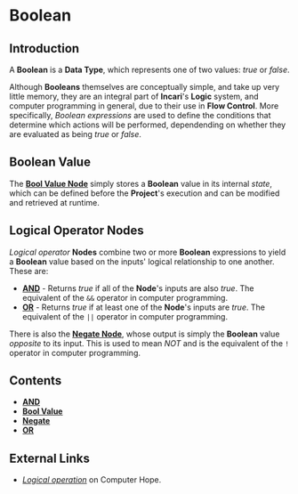 # Boolean

## Introduction

A **Boolean** is a **Data Type**, which represents one of two values: _true_ or _false_.

Although **Booleans** themselves are conceptually simple, and take up very little memory, they are an integral part of **Incari**'s **Logic** system, and computer programming in general, due to their use in **Flow Control**. More specifically, _Boolean expressions_ are used to define the conditions that determine which actions will be performed, dependending on whether they are evaluated as being _true_ or _false_.

## Boolean Value

The [**Bool Value Node**](bool-value.md) simply stores a **Boolean** value in its internal _state_, which can be defined before the **Project**'s execution and can be modified and retrieved at runtime.

## Logical Operator Nodes

_Logical operator_ **Nodes** combine two or more **Boolean** expressions to yield a **Boolean** value based on the inputs' logical relationship to one another. These are:

* [**AND**](and.md) - Returns _true_ if all of the **Node**'s inputs are also _true_. The equivalent of the `&&` operator in computer programming.
* [**OR**](or.md) - Returns _true_ if at least one of the **Node**'s inputs are _true_. The equivalent of the `||` operator in computer programming.

There is also the [**Negate Node**](negate.md), whose output is simply the **Boolean** value _opposite_ to its input. This is used to mean _NOT_ and is the equivalent of the `!` operator in computer programming.

## Contents

* [**AND**](and.md)
* [**Bool Value**](bool-value.mde)
* [**Negate**](negate.md)
* [**OR**](or.md)

## External Links

* [_Logical operation_](https://www.computerhope.com/jargon/l/logioper.htm) on Computer Hope.
